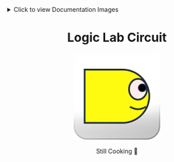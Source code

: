 <details>
<summary>Click to view Documentation Images</summary>

| | | |
|---|---|---|
| ![1](https://github.com/Lunardy2509/lunardy2509.github.io/blob/main/portfolio/public/assets/preview/LLC-1.jpeg) | ![2](https://github.com/Lunardy2509/lunardy2509.github.io/blob/main/portfolio/public/assets/preview/LLC-2.jpeg) | ![3](https://github.com/Lunardy2509/lunardy2509.github.io/blob/main/portfolio/public/assets/preview/LLC-3.jpeg) |

</details>

<div align="center">
  <h1>Logic Lab Circuit</h1>
  <img src="https://github.com/Lunardy2509/Logic-Lab-Circuit/blob/main/LogicLabCircuit/Resources/Assets.xcassets/AppIcon.appiconset/App%20Icon%20Light.png" width="200" height="200" alt="LLC Logo"> 

  <p>Still Cooking 🍳</p>
</div>
